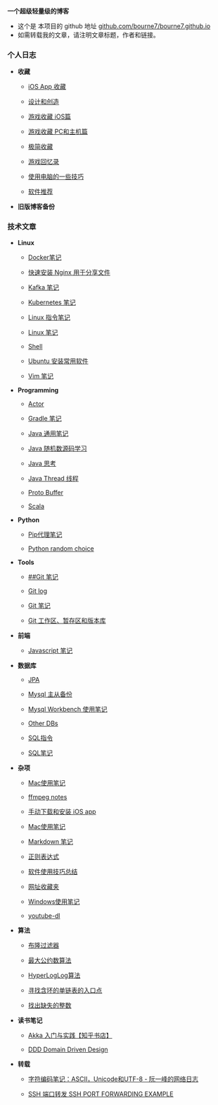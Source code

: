 <style type="text/css"> 
    .markdown-body{font-family: "Helvetica Neue", Helvetica, "PingFang SC", "Microsoft YaHei", Tahoma, Arial, sans-serif;} 
</style>
<link rel="shortcut icon" type="image/x-icon" href="favicon.ico"> 

**一个超级轻量级的博客**

* 这个是 本项目的 github 地址 [github.com/bourne7/bourne7.github.io](https://github.com/bourne7/bourne7.github.io)
* 如需转载我的文章，请注明文章标题，作者和链接。

<!-- 以上内容都是固定编辑的，下面的内容才会被python脚本替换 -->
### 个人日志

* **收藏**
  * [iOS App 收藏](https://github.com/bourne7/bourne7.github.io/blob/master/目录/个人日志/收藏/app-ios.md)
  * [设计和创造](https://github.com/bourne7/bourne7.github.io/blob/master/目录/个人日志/收藏/design-and-creativity.md)
  * [游戏收藏 iOS篇](https://github.com/bourne7/bourne7.github.io/blob/master/目录/个人日志/收藏/game-ios.md)
  * [游戏收藏 PC和主机篇](https://github.com/bourne7/bourne7.github.io/blob/master/目录/个人日志/收藏/game-pc-console.md)
  * [极简收藏](https://github.com/bourne7/bourne7.github.io/blob/master/目录/个人日志/收藏/minimalism-collection.md)
  * [游戏回忆录](https://github.com/bourne7/bourne7.github.io/blob/master/目录/个人日志/收藏/reminiscences-of-games.md)
  * [使用电脑的一些技巧](https://github.com/bourne7/bourne7.github.io/blob/master/目录/个人日志/收藏/skill-of-using-computer.md)
  * [软件推荐](https://github.com/bourne7/bourne7.github.io/blob/master/目录/个人日志/收藏/software-windows-and-mac.md)
* **旧版博客备份**
### 技术文章

* **Linux**
  * [Docker笔记](https://github.com/bourne7/bourne7.github.io/blob/master/目录/技术文章/Linux/docker.md)
  * [快速安装 Nginx 用于分享文件](https://github.com/bourne7/bourne7.github.io/blob/master/目录/技术文章/Linux/install-nginx-guide.md)
  * [Kafka 笔记](https://github.com/bourne7/bourne7.github.io/blob/master/目录/技术文章/Linux/kafka-notes.md)
  * [Kubernetes 笔记](https://github.com/bourne7/bourne7.github.io/blob/master/目录/技术文章/Linux/kubernetes.md)
  * [Linux 指令笔记](https://github.com/bourne7/bourne7.github.io/blob/master/目录/技术文章/Linux/linux-command.md)
  * [Linux 笔记](https://github.com/bourne7/bourne7.github.io/blob/master/目录/技术文章/Linux/linux-notes.md)
  * [Shell](https://github.com/bourne7/bourne7.github.io/blob/master/目录/技术文章/Linux/shell.md)
  * [Ubuntu 安装常用软件](https://github.com/bourne7/bourne7.github.io/blob/master/目录/技术文章/Linux/ubuntu-software-guide.md)
  * [Vim 笔记](https://github.com/bourne7/bourne7.github.io/blob/master/目录/技术文章/Linux/vim-guide.md)
* **Programming**
  * [Actor](https://github.com/bourne7/bourne7.github.io/blob/master/目录/技术文章/Programming/actor.md)
  * [Gradle 笔记](https://github.com/bourne7/bourne7.github.io/blob/master/目录/技术文章/Programming/gradle-notes.md)
  * [Java 通用笔记](https://github.com/bourne7/bourne7.github.io/blob/master/目录/技术文章/Programming/java-general-notes.md)
  * [Java 随机数源码学习](https://github.com/bourne7/bourne7.github.io/blob/master/目录/技术文章/Programming/java-jdk-random-nextint.md)
  * [Java 思考](https://github.com/bourne7/bourne7.github.io/blob/master/目录/技术文章/Programming/java-think.md)
  * [Java Thread 线程](https://github.com/bourne7/bourne7.github.io/blob/master/目录/技术文章/Programming/java-thread.md)
  * [Proto Buffer](https://github.com/bourne7/bourne7.github.io/blob/master/目录/技术文章/Programming/protobuffer.md)
  * [Scala](https://github.com/bourne7/bourne7.github.io/blob/master/目录/技术文章/Programming/scala.md)
* **Python**
  * [Pip代理笔记](https://github.com/bourne7/bourne7.github.io/blob/master/目录/技术文章/Python/pip-proxy.md)
  * [Python random choice](https://github.com/bourne7/bourne7.github.io/blob/master/目录/技术文章/Python/python-random-choice.md)
* **Tools**
  * [##Git 笔记](https://github.com/bourne7/bourne7.github.io/blob/master/目录/技术文章/Tools/git-config.md)
  * [Git log](https://github.com/bourne7/bourne7.github.io/blob/master/目录/技术文章/Tools/git-log.md)
  * [Git 笔记](https://github.com/bourne7/bourne7.github.io/blob/master/目录/技术文章/Tools/git-notes.md)
  * [Git 工作区、暂存区和版本库](https://github.com/bourne7/bourne7.github.io/blob/master/目录/技术文章/Tools/git-working-stage-repository.md)
* **前端**
  * [Javascript 笔记](https://github.com/bourne7/bourne7.github.io/blob/master/目录/技术文章/前端/javascript-notes.md)
* **数据库**
  * [JPA](https://github.com/bourne7/bourne7.github.io/blob/master/目录/技术文章/数据库/jpa.md)
  * [Mysql 主从备份](https://github.com/bourne7/bourne7.github.io/blob/master/目录/技术文章/数据库/mysql-master-slave.md)
  * [Mysql Workbench 使用笔记](https://github.com/bourne7/bourne7.github.io/blob/master/目录/技术文章/数据库/mysql-workbench.md)
  * [Other DBs](https://github.com/bourne7/bourne7.github.io/blob/master/目录/技术文章/数据库/other-dbs.md)
  * [SQL指令](https://github.com/bourne7/bourne7.github.io/blob/master/目录/技术文章/数据库/sql-command.md)
  * [SQL笔记](https://github.com/bourne7/bourne7.github.io/blob/master/目录/技术文章/数据库/sql-notes.md)
* **杂项**
  * [Mac使用笔记](https://github.com/bourne7/bourne7.github.io/blob/master/目录/技术文章/杂项/brew-notes.md)
  * [ffmpeg notes](https://github.com/bourne7/bourne7.github.io/blob/master/目录/技术文章/杂项/ffmpeg.md)
  * [手动下载和安装 iOS app](https://github.com/bourne7/bourne7.github.io/blob/master/目录/技术文章/杂项/install-ipa-manually.md)
  * [Mac使用笔记](https://github.com/bourne7/bourne7.github.io/blob/master/目录/技术文章/杂项/mac-notes.md)
  * [Markdown 笔记](https://github.com/bourne7/bourne7.github.io/blob/master/目录/技术文章/杂项/markdown.md)
  * [正则表达式](https://github.com/bourne7/bourne7.github.io/blob/master/目录/技术文章/杂项/regular-expression.md)
  * [软件使用技巧总结](https://github.com/bourne7/bourne7.github.io/blob/master/目录/技术文章/杂项/software-tricks.md)
  * [网址收藏夹](https://github.com/bourne7/bourne7.github.io/blob/master/目录/技术文章/杂项/webpage-collection.md)
  * [Windows使用笔记](https://github.com/bourne7/bourne7.github.io/blob/master/目录/技术文章/杂项/windows-notes.md)
  * [youtube-dl](https://github.com/bourne7/bourne7.github.io/blob/master/目录/技术文章/杂项/youtube-dl.md)
* **算法**
  * [布隆过滤器](https://github.com/bourne7/bourne7.github.io/blob/master/目录/技术文章/算法/algorithm-bloom-filter.md)
  * [最大公约数算法](https://github.com/bourne7/bourne7.github.io/blob/master/目录/技术文章/算法/algorithm-gcd.md)
  * [HyperLogLog算法](https://github.com/bourne7/bourne7.github.io/blob/master/目录/技术文章/算法/algorithm-hyperloglog.md)
  * [寻找含环的单链表的入口点](https://github.com/bourne7/bourne7.github.io/blob/master/目录/技术文章/算法/find-loop-in-linklist.md)
  * [找出缺失的整数](https://github.com/bourne7/bourne7.github.io/blob/master/目录/技术文章/算法/find-missing-integer.md)
* **读书笔记**
  * [Akka 入门与实践【知乎书店】](https://github.com/bourne7/bourne7.github.io/blob/master/目录/技术文章/读书笔记/akka_reference.md)
  * [DDD Domain Driven Design](https://github.com/bourne7/bourne7.github.io/blob/master/目录/技术文章/读书笔记/DDD.md)
* **转载**
  * [字符编码笔记：ASCII，Unicode和UTF-8 - 阮一峰的网络日志](https://github.com/bourne7/bourne7.github.io/blob/master/目录/技术文章/转载/character-encoding.md)
  * [SSH 端口转发 SSH PORT FORWARDING EXAMPLE](https://github.com/bourne7/bourne7.github.io/blob/master/目录/技术文章/转载/ssh-tunneling.md)
